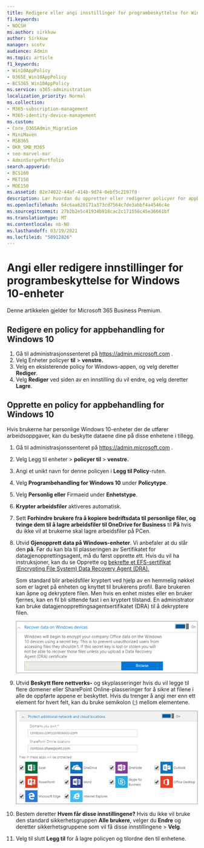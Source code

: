 ```yaml
---
title: Redigere eller angi innstillinger for programbeskyttelse for Windows 10-enheter
f1.keywords:
- NOCSH
ms.author: sirkkuw
author: Sirkkuw
manager: scotv
audience: Admin
ms.topic: article
f1_keywords:
- Win10AppPolicy
- O365E_Win10AppPolicy
- BCS365_Win10AppPolicy
ms.service: o365-administration
localization_priority: Normal
ms.collection:
- M365-subscription-management
- M365-identity-device-management
ms.custom:
- Core_O365Admin_Migration
- MiniMaven
- MSB365
- OKR_SMB_M365
- seo-marvel-mar
- AdminSurgePortfolio
search.appverid:
- BCS160
- MET150
- MOE150
ms.assetid: 02e74022-44af-414b-9d74-0ebf5c2197f0
description: Lær hvordan du oppretter eller redigerer policyer for appbehandling og beskytter arbeidsfiler på brukernes personlige Windows 10-enheter.
ms.openlocfilehash: 64c6aa620171a373cd7564c7de3abbf4a4546c4e
ms.sourcegitcommit: 27b2b2e5c41934b918cac2c171556c45e36661bf
ms.translationtype: MT
ms.contentlocale: nb-NO
ms.lasthandoff: 03/19/2021
ms.locfileid: "50912826"
---
```

# <a name="set-or-edit-application-protection-settings-for-windows-10-devices"></a>Angi eller redigere innstillinger for programbeskyttelse for Windows 10-enheter

Denne artikkelen gjelder for Microsoft 365 Business Premium.

## <a name="edit-an-app-management-policy-for-windows-10"></a>Redigere en policy for appbehandling for Windows 10

1. Gå til administrasjonssenteret på <a href="https://go.microsoft.com/fwlink/p/?linkid=837890" target="_blank">https://admin.microsoft.com</a> .     
2. Velg Enheter policyer **til** \> **venstre.**
1. Velg en eksisterende policy for Windows-appen, og velg deretter **Rediger**.
1. Velg **Rediger** ved siden av en innstilling du vil endre, og velg deretter **Lagre**.

## <a name="create-an-app-management-policy-for-windows-10"></a>Opprette en policy for appbehandling for Windows 10

Hvis brukerne har personlige Windows 10-enheter der de utfører arbeidsoppgaver, kan du beskytte dataene dine på disse enhetene i tillegg.
  
1. Gå til administrasjonssenteret på <a href="https://go.microsoft.com/fwlink/p/?linkid=837890" target="_blank">https://admin.microsoft.com</a> . 
2. Velg Legg til  enheter \> **policyer til** \> **venstre.**
3. Angi et unikt navn for denne policyen i **Legg til Policy**-ruten. 
4. Velg **Programbehandling for Windows 10** under **Policytype**.
5. Velg **Personlig eller**  Firmaeid under **Enhetstype**.
6. **Krypter arbeidsfiler** aktiveres automatisk. 
7. Sett **Forhindre brukere fra å kopiere bedriftsdata til personlige filer, og tvinge dem til å lagre arbeidsfiler til OneDrive for Business** til **På** hvis du ikke vil at brukerne skal lagre arbeidsfiler på PCen. 
9. Utvid **Gjenopprett data på Windows-enheter**. Vi anbefaler at du slår den **på**.
    Før du kan bla til plasseringen av Sertifikatet for datagjenopprettingsagent, må du først opprette ett. Hvis du vil ha instruksjoner, kan du se Opprette og [bekrefte et EFS-sertifikat (Encrypting File System) Data Recovery Agent (DRA).](/windows/security/information-protection/windows-information-protection/create-and-verify-an-efs-dra-certificate)
    
    Som standard blir arbeidsfiler kryptert ved hjelp av en hemmelig nøkkel som er lagret på enheten og knyttet til brukerens profil. Bare brukeren kan åpne og dekryptere filen. Men hvis en enhet mistes eller en bruker fjernes, kan en fil bli sittende fast i en kryptert tilstand. En administrator kan bruke datagjenopprettingsagentsertifikatet (DRA) til å dekryptere filen.
    
    ![Browse to Data Recovery Agent certificate.](../media/7d7d664f-b72f-4293-a3e7-d0fa7371366c.png)
  
10. Utvid **Beskytt flere nettverks-** og skyplasseringer hvis du vil legge til flere domener eller SharePoint Online-plasseringer for å sikre at filene i alle de oppførte appene er beskyttet. Hvis du trenger å angi mer enn ett element for hvert felt, kan du bruke semikolon (;) mellom elementene.
    
    ![Expand Protect additional network and cloud locations, and enter domains or SharePoint Online sites you own.](../media/7afaa0c7-ba53-456d-8c61-312c45e09625.png)
  
11. Bestem deretter **Hvem får disse innstillingene?** Hvis du ikke vil bruke den standard sikkerhetsgruppen **Alle brukere**, velger du **Endre** og deretter sikkerhetsgruppene som vil få disse innstillingene \> **Velg**.
12. Velg til slutt **Legg til** for å lagre policyen og tilordne den til enhetene.